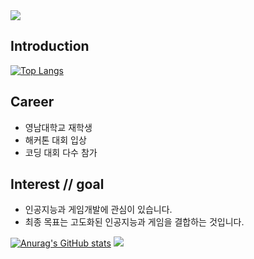 <img src="https://capsule-render.vercel.app/api?type=waving&color=BDBDC8&height=150&section=header" />

## Introduction
[![Top Langs](https://github-readme-stats.vercel.app/api/top-langs/?username=ehdrms3535)](https://github.com/anuraghazra/github-readme-stats)

## Career
- 영남대학교 재학생
- 해커톤 대회 입상
- 코딩 대회 다수 참가

## Interest // goal
- 인공지능과 게임개발에 관심이 있습니다.
- 최종 목표는 고도화된 인공지능과 게임을 결합하는 것입니다.

[![Anurag's GitHub stats](https://github-readme-stats.vercel.app/api?username=ehdrms3535)](https://github.com/anuraghazra/github-readme-stats)
<img src="https://capsule-render.vercel.app/api?type=waving&color=BDBDC8&height=150&section=footer" />


<!--
**ehdrms3535/ehdrms3535** is a ✨ _special_ ✨ repository because its `README.md` (this file) appears on your GitHub profile.

Here are some ideas to get you started:

- 🔭 I’m currently working on ...
- 🌱 I’m currently learning ...
- 👯 I’m looking to collaborate on ...
- 🤔 I’m looking for help with ...
- 💬 Ask me about ...
- 📫 How to reach me: ...
- 😄 Pronouns: ...
- ⚡ Fun fact: ...
-->

